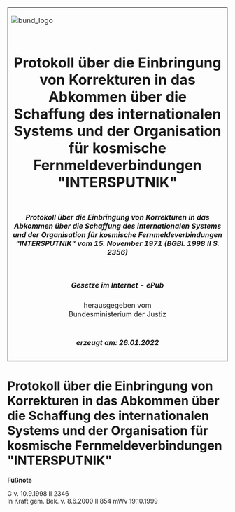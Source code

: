 <span id="DECKBLATT.html"></span>

<table border="0" frame="border" width="100%">

<tr valign="top">

<td align="left">

![bund\_logo](BfJ_2021_Web_de_de.gif)

</td>

<td align="right">

 

</td>

</tr>

<tr align="center" valign="middle">

<td colspan="2">

# Protokoll über die Einbringung von Korrekturen in das Abkommen über die Schaffung des internationalen Systems und der Organisation für kosmische Fernmeldeverbindungen "INTERSPUTNIK"

</td>

</tr>

<tr align="center" valign="middle">

<td colspan="2">

##### Protokoll über die Einbringung von Korrekturen in das Abkommen über die Schaffung des internationalen Systems und der Organisation für kosmische Fernmeldeverbindungen "INTERSPUTNIK" vom 15. November 1971 (BGBl. 1998 II S. 2356)

</td>

</tr>

<tr align="center" valign="middle">

<td colspan="2">

  
  

##### Gesetze im Internet - ePub  
  
herausgegeben vom  
Bundesministerium der Justiz

</td>

</tr>

<tr align="center" valign="bottom">

<td colspan="2">

  
  

##### erzeugt am: 26.01.2022

</td>

</tr>

</table>

<span id="BJNR235620998.html"></span>

# Protokoll über die Einbringung von Korrekturen in das Abkommen über die Schaffung des internationalen Systems und der Organisation für kosmische Fernmeldeverbindungen "INTERSPUTNIK"

<div>

  
**Fußnote**

<div class="jnhtml">

<div>

<div class="jurAbsatz">

G v. 10.9.1998 II 2346  
In Kraft gem. Bek. v. 8.6.2000 II 854 mWv 19.10.1999

</div>

</div>

</div>

</div>
